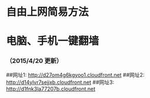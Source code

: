 # 自由上网简易方法
# 电脑、手机一键翻墙
### （2015/4/20 更新）

##网址1: http://d27om4g6kgyoo1.cloudfront.net
##网址2: http://d14ylvr7sejjxb.cloudfront.net
##网址3: http://d1fnk3la77207b.cloudfront.net

